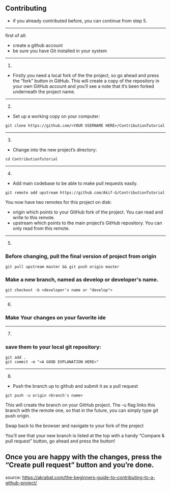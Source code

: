 ## Contributing

- if you already contributed before, you can continue from step 5.

---

first of all:
- create a github account
- be sure you have Git installed in your system

---
1. 
- Firstly you need a local fork of the the project, so go ahead and press the “fork” button in GitHub.
This will create a copy of the repository in your own GitHub account and you’ll see a note that it’s been forked underneath the project name.
---
2. 
- Set up a working copy on your computer:
```console
git clone https://github.com/<YOUR USERNAME HERE>/ContributionTutorial
```
---
3. 
- Change into the new project’s directory:
```console
cd ContributionTutorial
```
---
4. 
- Add main codebase to be able to make pull requests easily.
```console
git remote add upstream https://github.com/Akif-G/ContributionTutorial
```

You now have two remotes for this project on disk:

- origin which points to your GitHub fork of the project. You can read and write to this remote.
- upstream which points to the main project’s GitHub repository. You can only read from this remote.
---
5. 
### Before changing, pull the final version of project from origin
```console
git pull upstream master && git push origin master
```
### Make a new branch, named as develop or developer's name.
```console
git checkout -b <developer's name or "develop">
```
---
6. 
### Make Your changes on your favorite ide
---
7.  
### save them to your local git repository:

```console
git add .
git commit -m "<A GOOD EXPLANATION HERE>"
```
---
8. 
- Push the branch up to github and submit it as a pull request
```console
git push -u origin <branch's name>
```
This will create the branch on your GitHub project. The -u flag links this branch with the remote one, so that in the future, you can simply type git push origin.

Swap back to the browser and navigate to your fork of the project

You’ll see that your new branch is listed at the top with a handy “Compare & pull request” button, go ahead and press the button!

Once you are happy with the changes, press the “Create pull request” button and you’re done.
---
source: https://akrabat.com/the-beginners-guide-to-contributing-to-a-github-project/